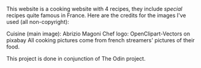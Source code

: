 This website is a cooking website with 4 recipes, they include *special* recipes quite famous in France.
Here are the credits for the images I've used (all non-copyright):

Cuisine (main image): Abrizio Magoni
Chef logo: OpenClipart-Vectors on pixabay
All cooking pictures come from french streamers' pictures of their food.

This project is done in conjunction of The Odin project.
